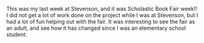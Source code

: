 This was my last week at Stevenson, and it was Scholastic Book Fair week!! I did not get a lot of work done on the project while I was at Stevenson, but I had a lot of fun helping out with the fair. It was interesting to see the fair as an adult, and see how it has changed since I was an elementary school student.
